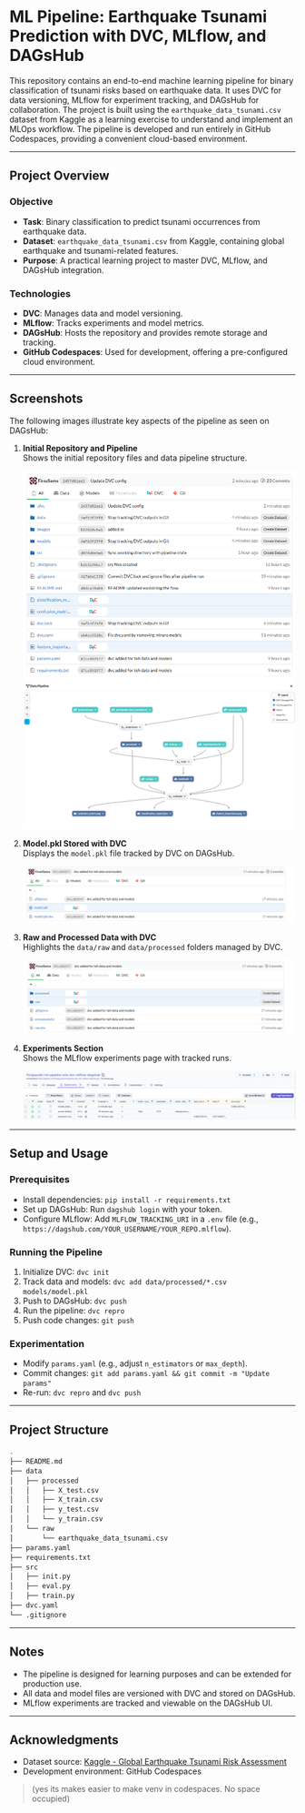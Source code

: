 # ML Pipeline: Earthquake Tsunami Prediction with DVC, MLflow, and DAGsHub

This repository contains an end-to-end machine learning pipeline for binary classification of tsunami risks based on earthquake data. It uses DVC for data versioning, MLflow for experiment tracking, and DAGsHub for collaboration. The project is built using the `earthquake_data_tsunami.csv` dataset from Kaggle[](https://www.kaggle.com/datasets/ahmeduzaki/global-earthquake-tsunami-risk-assessment-dataset) as a learning exercise to understand and implement an MLOps workflow. The pipeline is developed and run entirely in GitHub Codespaces, providing a convenient cloud-based environment.

---

## Project Overview

### Objective
- **Task**: Binary classification to predict tsunami occurrences from earthquake data.
- **Dataset**: `earthquake_data_tsunami.csv` from Kaggle, containing global earthquake and tsunami-related features.
- **Purpose**: A practical learning project to master DVC, MLflow, and DAGsHub integration.

### Technologies
- **DVC**: Manages data and model versioning.
- **MLflow**: Tracks experiments and model metrics.
- **DAGsHub**: Hosts the repository and provides remote storage and tracking.
- **GitHub Codespaces**: Used for development, offering a pre-configured cloud environment.

---

## Screenshots

The following images illustrate key aspects of the pipeline as seen on DAGsHub:

1. **Initial Repository and Pipeline**  
   Shows the initial repository files and data pipeline structure.  
   <div align="center">
    <img src="./images/Screenshot_1.png" width="550px">
    <img src="./images/pipeline.png" width="700px">
   </div>

2. **Model.pkl Stored with DVC**  
   Displays the `model.pkl` file tracked by DVC on DAGsHub.  
   <div align="center">
    <img src="./images/Screenshot_2.png">
   </div>

3. **Raw and Processed Data with DVC**  
   Highlights the `data/raw` and `data/processed` folders managed by DVC.  
   <div align="center">
    <img src="./images/Screenshot_3.png">
   </div>

4. **Experiments Section**  
   Shows the MLflow experiments page with tracked runs.  
   <div align="center">
    <img src="./images/Screenshot_4.png">
   </div>

---

## Setup and Usage

### Prerequisites
- Install dependencies: `pip install -r requirements.txt`
- Set up DAGsHub: Run `dagshub login` with your token.
- Configure MLflow: Add `MLFLOW_TRACKING_URI` in a `.env` file (e.g., `https://dagshub.com/YOUR_USERNAME/YOUR_REPO.mlflow`).

### Running the Pipeline
1. Initialize DVC: `dvc init`
2. Track data and models: `dvc add data/processed/*.csv models/model.pkl`
3. Push to DAGsHub: `dvc push`
4. Run the pipeline: `dvc repro`
5. Push code changes: `git push`

### Experimentation
- Modify `params.yaml` (e.g., adjust `n_estimators` or `max_depth`).
- Commit changes: `git add params.yaml && git commit -m "Update params"`
- Re-run: `dvc repro` and `dvc push`

---

## Project Structure

``` bash
.
├── README.md
├── data
│   ├── processed
│   │   ├── X_test.csv
│   │   ├── X_train.csv
│   │   ├── y_test.csv
│   │   └── y_train.csv
│   └── raw
│       └── earthquake_data_tsunami.csv
├── params.yaml
├── requirements.txt
├── src
│   ├── init.py
│   ├── eval.py
│   ├── train.py
├── dvc.yaml
└── .gitignore
```
---

## Notes
- The pipeline is designed for learning purposes and can be extended for production use.
- All data and model files are versioned with DVC and stored on DAGsHub.
- MLflow experiments are tracked and viewable on the DAGsHub UI.

---

## Acknowledgments
- Dataset source: [Kaggle - Global Earthquake Tsunami Risk Assessment](https://www.kaggle.com/datasets/ahmeduzaki/global-earthquake-tsunami-risk-assessment-dataset)
- Development environment: GitHub Codespaces 

> (yes its makes easier to make venv in codespaces. No space occupied)